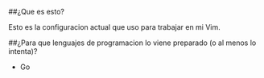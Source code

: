 ##¿Que es esto?

Esto es la configuracion actual que uso para trabajar en mi Vim.

##¿Para que lenguajes de programacion lo viene preparado (o al menos lo intenta)?

* Go
